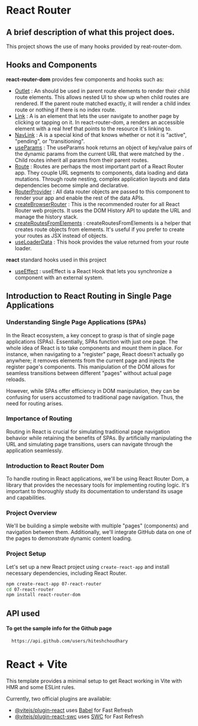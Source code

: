 

# React Router

A brief description of what this project does. 
-
This project shows the use of many hooks provided by reat-router-dom.



## Hooks and Components

**react-router-dom** provides few components and hooks such as:

- [Outlet](https://reactrouter.com/en/main/components/outlet) : An <Outlet> should be used in parent route elements to render their child route elements. This allows nested UI to show up when child routes are rendered. If the parent route matched exactly, it will render a child index route or nothing if there is no index route.
- [Link](https://reactrouter.com/en/main/components/link) : A <Link> is an element that lets the user navigate to another page by clicking or tapping on it. In react-router-dom, a <Link> renders an accessible <a> element with a real href that points to the resource it's linking to.
- [NavLink](https://reactrouter.com/en/main/components/nav-link) : A <NavLink> is a special kind of <Link> that knows whether or not it is "active", "pending", or "transitioning".
- [useParams](https://reactrouter.com/en/main/hooks/use-params) : The useParams hook returns an object of key/value pairs of the dynamic params from the current URL that were matched by the <Route path>. Child routes inherit all params from their parent routes.
- [Route](https://reactrouter.com/en/main/route/route) : Routes are perhaps the most important part of a React Router app. They couple URL segments to components, data loading and data mutations. Through route nesting, complex application layouts and data dependencies become simple and declarative.
- [RouterProvider](https://reactrouter.com/en/main/routers/router-provider) : All data router objects are passed to this component to render your app and enable the rest of the data APIs.
- [createBrowserRouter](https://reactrouter.com/en/main/routers/create-browser-router) : This is the recommended router for all React Router web projects. It uses the DOM History API to update the URL and manage the history stack.
- [createRoutesFromElements](https://reactrouter.com/en/main/utils/create-routes-from-elements) : createRoutesFromElements is a helper that creates route objects from <Route> elements. It's useful if you prefer to create your routes as JSX instead of objects.
- [useLoaderData](https://reactrouter.com/en/main/hooks/use-loader-data) : This hook provides the value returned from your route loader.

**react** standard hooks used in this project

- [useEffect](https://react.dev/reference/react/useEffect) : useEffect is a React Hook that lets you synchronize a component with an external system.


## Introduction to React Routing in Single Page Applications



### Understanding Single Page Applications (SPAs)

In the React ecosystem, a key concept to grasp is that of single page applications (SPAs). Essentially, SPAs function with just one page. The whole idea of React is to take components and mount them in place. For instance, when navigating to a "register" page, React doesn't actually go anywhere; it removes elements from the current page and injects the register page's components. This manipulation of the DOM allows for seamless transitions between different "pages" without actual page reloads.

However, while SPAs offer efficiency in DOM manipulation, they can be confusing for users accustomed to traditional page navigation. Thus, the need for routing arises.

### Importance of Routing

Routing in React is crucial for simulating traditional page navigation behavior while retaining the benefits of SPAs. By artificially manipulating the URL and simulating page transitions, users can navigate through the application seamlessly.

### Introduction to React Router Dom

To handle routing in React applications, we'll be using React Router Dom, a library that provides the necessary tools for implementing routing logic. It's important to thoroughly study its documentation to understand its usage and capabilities.

### Project Overview

We'll be building a simple website with multiple "pages" (components) and navigation between them. Additionally, we'll integrate GitHub data on one of the pages to demonstrate dynamic content loading.

### Project Setup

Let's set up a new React project using `create-react-app` and install necessary dependencies, including React Router.

```bash
npm create-react-app 07-react-router
cd 07-react-router
npm install react-router-dom
```
## API used

#### To get the sample info for the Github page

```http
  https://api.github.com/users/hiteshchoudhary
```

# React + Vite

This template provides a minimal setup to get React working in Vite with HMR and some ESLint rules.

Currently, two official plugins are available:

- [@vitejs/plugin-react](https://github.com/vitejs/vite-plugin-react/blob/main/packages/plugin-react/README.md) uses [Babel](https://babeljs.io/) for Fast Refresh
- [@vitejs/plugin-react-swc](https://github.com/vitejs/vite-plugin-react-swc) uses [SWC](https://swc.rs/) for Fast Refresh

